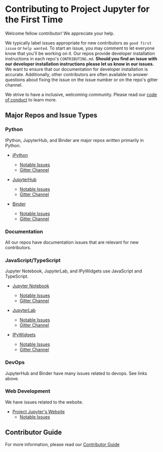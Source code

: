 # Contributing to Project Jupyter for the First Time

Welcome fellow contributor! We appreciate your help.

We typically label issues appropriate for new contributors as `good first issue` or `help wanted`.  To start an issue, you may comment to let everyone know that you'll be working on it.  Our repos provide developer installation instructions in each repo's `CONTRIBUTING.md`.  **Should you find an issue with our developer installation instructions please let us know in our issues.**  We want to ensure that our documentation for developer installation is accurate.  Additionally, other contributors are often available to answer questions about fixing the issue on the issue number or on the repo's gitter channel.

We strive to have a inclusive, welcoming community.  Please read our [code of conduct](https://github.com/jupyter/governance/blob/master/conduct/code_of_conduct.md) to learn more.

## Major Repos and Issue Types

### Python

IPython, JupyterHub, and Binder are major repos written primarily in Python.

* [iPython](https://github.com/ipython/ipython)
  - [Notable Issues](https://github.com/ipython/ipython/issues?q=is%3Aissue+is%3Aopen+label%3A%22good+first+issue%22)
  - [Gitter Channel](https://gitter.im/ipython/ipython)
  
* [JupyterHub](https://github.com/jupyterhub/jupyterhub)
  - [Notable Issues](https://github.com/jupyterhub/jupyterhub/issues?q=is%3Aissue+is%3Aopen+label%3A%22help+wanted%22)
  - [Gitter Channel](https://gitter.im/jupyterhub/jupyterhub)
  
* [Binder](https://github.com/jupyterhub/binderhub)
  - [Notable Issues](https://github.com/jupyterhub/binderhub/issues?q=is%3Aopen+is%3Aissue+label%3A%22help+wanted%22)
  - [Gitter Channel](https://gitter.im/jupyterhub/binder)
  
### Documentation

All our repos have documentation issues that are relevant for new contributors.

### JavaScript/TypeScript

Jupyter Notebook, JupyterLab, and IPyWidgets use JavaScript and TypeScript.

* [Jupyter Notebook](https://github.com/jupyter/notebook)
  - [Notable Issues](https://github.com/jupyter/notebook/issues?q=is%3Aissue+is%3Aopen+label%3A%22tag%3ANew+Contributor%22)
  - [Gitter Channel](https://gitter.im/jupyter/notebook)
  
* [JupyterLab](https://github.com/jupyterlab/jupyterlab)
  - [Notable Issues](https://github.com/jupyterlab/jupyterlab/issues?q=is%3Aopen+is%3Aissue+label%3A%22status%3AHelp+Wanted%22)
  - [Gitter Channel](https://gitter.im/jupyterlab/jupyterlab)
  
* [IPyWidgets](https://github.com/jupyter-widgets/ipywidgets)
  - [Notable Issues](https://github.com/jupyter-widgets/ipywidgets/issues?q=is%3Aissue+is%3Aopen+label%3A%22good+first+issue%22)
  - [Gitter Channel](https://gitter.im/jupyter-widgets/Lobby)

### DevOps

JupyterHub and Binder have many issues related to devops.  See links above.

### Web Development

We have issues related to the website.

* [Project Jupyter's Website](https://github.com/jupyter/jupyter.github.io/)
  - [Notable Issues](https://github.com/jupyter/jupyter.github.io/issues?q=is%3Aissue+is%3Aopen+label%3Asprint-friendly)


## Contributor Guide

For more information, please read our [Contributor Guide](https://jupyter.readthedocs.io/en/latest/contributor/content-contributor.html)

